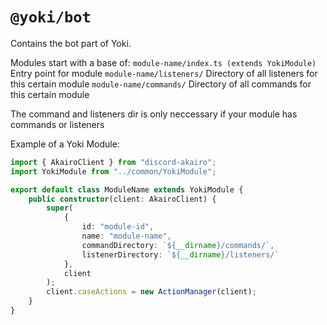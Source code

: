 # `@yoki/bot`
Contains the bot part of Yoki.

Modules start with a base of:
`module-name/index.ts (extends YokiModule)` Entry point for module 
`module-name/listeners/` Directory of all listeners for this certain module
`module-name/commands/` Directory of all commands for this certain module

The command and listeners dir is only neccessary if your module has commands or listeners

Example of a Yoki Module:
```ts
import { AkairoClient } from "discord-akairo";
import YokiModule from "../common/YokiModule";

export default class ModuleName extends YokiModule {
    public constructor(client: AkairoClient) {
        super(
            {
                id: "module-id",
                name: "module-name",
                commandDirectory: `${__dirname}/commands/`,
                listenerDirectory: `${__dirname}/listeners/`
            },
            client
        );
        client.caseActions = new ActionManager(client);
    }
}


```